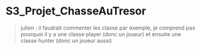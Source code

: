 # S3_Projet_ChasseAuTresor

> julien :
il faudrait commenter les classe
par exemple, je comprend pas pourquoi il y a une classe player (donc un joueur) et ensuite une classe hunter (donc un joueur aussi)
